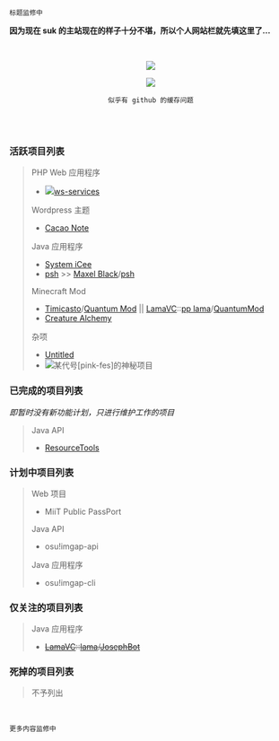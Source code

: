 	标题监修中
<!-- <p align="center"><font size="5">Sukazyo</font><br/>
<font size="2">on</font><br/>
<font size="5">Sukazyo Workshop</font></p> -->

**因为现在 suk 的主站现在的样子十分不堪，所以个人网站栏就先填这里了...**

<br/>

<p align="center"><img src="https://github-readme-stats.vercel.app/api?username=Eyre-S&show_icons=true&count_private=true" /></p>
<p align="center"><img src="https://github-readme-stats.vercel.app/api/top-langs/?username=Eyre-S&layout=compact&card_width=445" /></p>
<p align="center"><code>似乎有 github 的缓存问题</code></p><br/>

<br/>

### 活跃项目列表

> PHP Web 应用程序
> - <img src="https://srv.sukazyo.cc/assets/icon/lock.svg?ver=2">[ws-services](https://github.com/Eyre-S/ws-services)
> 
> Wordpress 主题
> - [Cacao Note](https://github.com/Eyre-S/Cacao-Note)
> 
> Java 应用程序
> - [System iCee](https://github.com/Eyre-S/System-iCee)
> - [psh](https://github.com/Eyre-S/psh) >> [Maxel Black](https://github.com/maxelblack)/[psh](https://github.com/maxelblack/psh)
> 
> Minecraft Mod
> - [Timicasto](https://github.com/Timicasto)/[Quantum Mod](https://github.com/Timicasto/Quantum-Mod) || [LamaVC](https://vc.lama3l9r.net/)::[pp lama](https://vc.lama3l9r.net/users/lama)/[QuantumMod](https://vc.lama3l9r.net/users/lama/repos/quantum-mod/browse)
> - [Creature Alchemy](https://github.com/Eyre-S/CreatureAlchemy)
> 
> 杂项
> - [Untitled](https://github.com/Eyre-S/Untitled)
> - <img src="https://srv.sukazyo.cc/assets/icon/lock.svg?ver=2">某代号[pink-fes]的神秘项目

### 已完成的项目列表
*即暂时没有新功能计划，只进行维护工作的项目*

> Java API
> - [ResourceTools](https://github.com/Eyre-S/ResourceTools)

### 计划中项目列表

> Web 项目
> - MiiT Public PassPort
> 
> Java API
> - osu!imgap-api
> 
> Java 应用程序
> - osu!imgap-cli

### 仅关注的项目列表

> Java 应用程序
> - ~~[LamaVC](https://vc.lama3l9r.net/)::[lama](https://vc.lama3l9r.net/users/lama)/[JosephBot](https://vc.lama3l9r.net/users/lama/repos/josephbot-homebase/browse)~~

### 死掉的项目列表

> 不予列出

<br/>

	更多内容监修中
